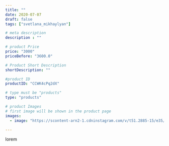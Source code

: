```yaml
---
title: ""
date: 2020-07-07
draft: false
tags: ["svetlana_mikhaylyan"]

# meta description
description : ""

# product Price
price: "3000"
priceBefore: "3600.0"

# Product Short Description
shortDescription: ""

#product ID
productID: "CCWK4cPq2dX"

# type must be "products"
type: "products"

# product Images
# first image will be shown in the product page
images:
  - image: "https://scontent-arn2-1.cdninstagram.com/v/t51.2885-15/e35/106547777_304925967353601_515185931701868838_n.jpg?se=7&tp=1&_nc_ht=scontent-arn2-1.cdninstagram.com&_nc_cat=109&_nc_ohc=K_tEb7gWZb4AX-laAmb&oh=936f91451fab4788f636d965fc635078&oe=6073CE98&ig_cache_key=MjM0ODExMjExNDgwMzc2MzAzMQ%3D%3D.2"

---
```

lorem
